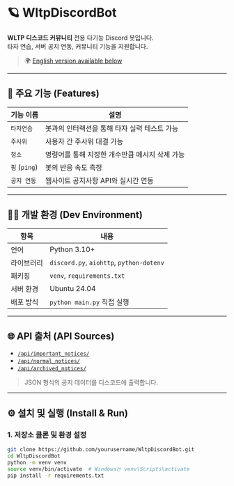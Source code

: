 # 🪐 WltpDiscordBot

**WLTP 디스코드 커뮤니티** 전용 다기능 Discord 봇입니다.  
타자 연습, 서버 공지 연동, 커뮤니티 기능을 지원합니다.

> 🌍 [English version available below](#-wltpdiscordbot-en)

---

## 🧠 주요 기능 (Features)

| 기능 이름         | 설명                                         |
|------------------|--------------------------------------------|
| `타자연습`        | 봇과의 인터랙션을 통해 타자 실력 테스트 가능                  |
| `주사위`          | 사용자 간 주사위 대결 가능                                 |
| `청소`           | 명령어를 통해 지정한 개수만큼 메시지 삭제 가능                     |
| `핑` (`ping`)     | 봇의 반응 속도 측정                                   |
| `공지 연동`        | 웹사이트 공지사항 API와 실시간 연동                           |

---

## 🧑‍💻 개발 환경 (Dev Environment)

| 항목         | 내용                                                                 |
|--------------|----------------------------------------------------------------------|
| 언어         | Python 3.10+                                                         |
| 라이브러리   | `discord.py`, `aiohttp`, `python-dotenv`                             |
| 패키징       | `venv`, `requirements.txt`                                           |
| 서버 환경    | Ubuntu 24.04                                                         |
| 배포 방식    | `python main.py` 직접 실행                                             |

---

## 🌐 API 출처 (API Sources)

- [`/api/important_notices/`](https://www.wltp.world/api/important_notices/)
- [`/api/normal_notices/`](https://www.wltp.world/api/normal_notices/)
- [`/api/archived_notices/`](https://www.wltp.world/api/archived_notices/)

> JSON 형식의 공지 데이터를 디스코드에 출력합니다.

---

## ⚙️ 설치 및 실행 (Install & Run)

### 1. 저장소 클론 및 환경 설정

```bash
git clone https://github.com/yourusername/WltpDiscordBot.git
cd WltpDiscordBot
python -m venv venv
source venv/bin/activate  # Windows는 venv\Scripts\activate
pip install -r requirements.txt
